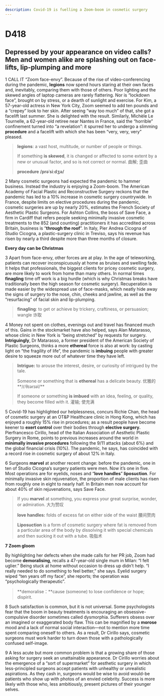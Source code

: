 ```yaml
---
description: Covid-19 is fuelling a Zoom-boom in cosmetic surgery
---
```


# D418 

## Depressed by your appearance on video calls? Men and women alike are splashing out on face-lifts, lip-plumping and more

1 CALL IT “Zoom face-envy”. Because of the rise of video-conferencing during the pandemic, **legions** now spend hours staring at their own faces and, inevitably, comparing them with those of others. Poor lighting and the skewed angles of laptop cameras are rarely flattering. Nor is “lockdown face”, brought on by stress, or a dearth of sunlight and exercise. For Kim, a 57-year-old actress in New York City, Zoom seemed to add ten pounds and a “crepey” look to her skin. After seeing “way too much” of that, she got a facelift last summer. She is delighted with the result. Similarly, Michèle Le Tournelle, a 62-year-old retiree near Nantes in France, said the “horrible” confinement turned into “a revelation”: it spurred her to undergo a slimming **procedure** and a facelift with which she has been “very, very, very” pleased.

> **legions**: a vast host, multitude, or number of people or things.
>
> If something **is skewed**, it is changed or affected to some extent by a new or unusual factor, and so is not correct or normal. 曲解; 歪曲
>
> **procedure** **/prəˈsiːdʒə/** 

2 Many cosmetic surgeons had expected the pandemic to hammer business. Instead the industry is enjoying a Zoom-boom. The American Academy of Facial Plastic and Reconstructive Surgery reckons that the pandemic has led to a 10% increase in cosmetic surgery countrywide. In France, despite limits on elective procedures during the pandemic, cosmetic surgeries are up by nearly 20%, estimates the French Society of Aesthetic Plastic Surgeons. For Ashton Collins, the boss of Save Face, a firm in Cardiff that refers people seeking minimally invasive cosmetic treatments to the 852 (and counting) practitioners it has accredited across Britain, business is “**through the roof**”. In Italy, Pier Andrea Cicogna of Studio Cicogna, a plastic-surgery clinic in Treviso, says his revenue has risen by nearly a third despite more than three months of closure.

**Every day can be Christmas**

3 Apart from face-envy, other forces are at play. In the age of teleworking, patients can recover inconspicuously at home as bruises and swelling fade. It helps that professionals, the biggest clients for pricey cosmetic surgery, are more likely to work from home than many others. In normal times **finagling** time off work is a big hurdle (which is why Christmas breaks have traditionally been the high season for cosmetic surgery). Recuperation is made easier by the widespread use of face-masks, which neatly hide away the signs of surgery to the nose, chin, cheeks and jawline, as well as the “resurfacing” of facial skin and lip-plumping.

>  **finagling**: to get or achieve by trickery, craftiness, or persuasion; wangle 诈取

 4 Money not spent on clothes, evenings out and travel has financed much of this. Gains in the stockmarket have also helped, says Alan Matarasso, whose clinic in New York is “being stretched” by requests for surgery. **Intriguingly**, Dr Matarasso, a former president of the American Society of Plastic Surgeons, thinks a more **ethereal** force is also at work: by casting light on “the fragility of life”, the pandemic is **imbuing** people with greater desire to squeeze more out of whatever time they have left.

> **Intrigue:**  to arouse the interest, desire, or curiosity of intrigued by the tale.
>
> Someone or something that is **ethereal** has a delicate beauty. 优雅的**/ɪˈθɪərɪəl/**
>
> If someone or something **is imbued** with an idea, feeling, or quality, they become filled with it. 灌输; 使充满

5 Covid-19 has highlighted our helplessness, concurs Richie Chan, the head of cosmetic surgery at an OT&P Healthcare clinic in Hong Kong, which has enjoyed a roughly 15% rise in procedures; as a result people have become keener to **exert control** over their bodies through **elective surgery.** Pierfrancesco Cirillo, head of the Italian Association of Aesthetic Plastic Surgery in Rome, points to previous increases around the world in **minimally invasive procedures** following the 9/11 attacks (about 6%) and the global financial crisis (10%). The pandemic, he says, has coincided with a record rise in cosmetic surgery of about 12% in Italy.



6 Surgeons **marvel** at another recent change: before the pandemic, one in ten of Studio Cicogna’s surgery patients were men. Now it’s one in five. Most operations are for eyelids, noses and “**love handles**” **liposuction**. For minimally invasive skin rejuvenation, the proportion of male clients has risen from roughly one in eight to nearly half. In Britain men now account for about 40% of skin rejuvenations, says Save Face.

> If you **marvel** at something, you express your great surprise, wonder, or admiration. 大为赞叹
>
> **love handles:** folds of excess fat on either side of the waist 腰间赘肉
>
> **Liposuction** is a form of cosmetic surgery where fat is removed from a particular area of the body by dissolving it with special chemicals and then sucking it out with a tube. 吸脂术

**7 Zoom gloom**

By highlighting her defects when she made calls for her PR job, Zoom had become **demoralising**, recalls a 47-year-old single mum in Milan: “I felt uglier.” Being stuck at home without occasion to dress up didn’t help. “I really needed to do something to feel better,” she says. Eyelid surgery wiped “ten years off my face”, she reports; the operation was “psychologically therapeutic”.

> **demoralise：**cause (someone) to lose confidence or hope; dispirit. 

8 Such satisfaction is common, but it is not universal. Some psychologists fear that the boom in beauty treatments is encouraging an obsessive-compulsive disorder sometimes called dysmorphia. Sufferers obsess over an imagined or exaggerated body flaw. This can be magnified by a **morose** mood and a lack of normal social interaction—not to mention more time spent comparing oneself to others. As a result, Dr Cirillo says, cosmetic surgeons must work harder to turn down those with a pathologically confused self-image.

 

9 A less acute but more common problem is that a growing share of those asking for surgery seek an unattainable appearance. Dr Cirillo worries about the emergence of a “sort of supermarket” for aesthetic surgery in which less-principled surgeons accept patients with unhealthy or unrealistic aspirations. As they cash in, surgeons would be wise to avoid would-be patients who show up with photos of an envied celebrity. Success is more likely with those who, less ambitiously, present pictures of their younger selves.

 